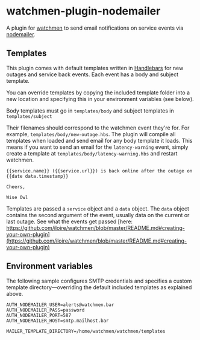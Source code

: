 # watchmen-plugin-nodemailer

A plugin for [watchmen](https://github.com/iloire/watchmen) to send email
notifications on service events via
[nodemailer](https://github.com/andris9/Nodemailer).

## Templates

This plugin comes with default templates written in
[Handlebars](http://handlebarsjs.com/)
for new outages and service back events. Each event has a body and subject
template.

You can override templates by copying the included template folder into a new
location and specifying this in your environment variables (see below).

Body templates must go in `templates/body` and subject templates in
`templates/subject`

Their filenames should correspond to the watchmen event they're for. For
example, `templates/body/new-outage.hbs`. The plugin will compile all templates
when loaded and send email for any body template it loads. This means if you
want to send an email for the `latency-warning` event, simply create a template
at `templates/body/latency-warning.hbs` and restart watchmen.

```
{{service.name}} ({{service.url}}) is back online after the outage on {{date data.timestamp}}

Cheers,

Wise Owl
```

Templates are passed a `service` object and a `data` object. The `data` object
contains the second argument of the event, usually data on the current or last
outage. See what the events get passed
[here: https://github.com/iloire/watchmen/blob/master/README.md#creating-your-own-plugin](https://github.com/iloire/watchmen/blob/master/README.md#creating-your-own-plugin)

## Environment variables

The following sample configures SMTP credentials and specifies a custom template
directory—overriding the default included templates as explained above.

```
AUTH_NODEMAILER_USER=alerts@watchmen.bar
AUTH_NODEMAILER_PASS=password
AUTH_NODEMAILER_PORT=587
AUTH_NODEMAILER_HOST=smtp.mailhost.bar

MAILER_TEMPLATE_DIRECTORY=/home/watchmen/watchmen/templates
```
